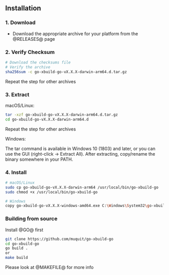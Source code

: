 ## Installation

### 1. Download
* Download the appropriate archive for your platform from the @RELEASES@ page

### 2. Verify Checksum

```bash
# Download the checksums file
# Verify the archive
sha256sum -c go-xbuild-go-vX.X.X-darwin-arm64.d.tar.gz
```
Repeat the step for other archives

### 3. Extract
macOS/Linux:

```bash
tar -xzf go-xbuild-go-vX.X.X-darwin-arm64.d.tar.gz
cd go-xbuild-go-vX.X.X-darwin-arm64.d
```

Repeat the step for other archives

Windows:

The tar command is available in Windows 10 (1803) and later, or you can
use the GUI (right-click → Extract All). After extracting, copy/rename the
binary somewhere in your PATH.

### 4. Install

```bash
# macOS/Linux
sudo cp go-xbuild-go-vX.X.X-darwin-arm64 /usr/local/bin/go-xbuild-go
sudo chmod +x /usr/local/bin/go-xbuild-go
```

```bash
# Windows
copy go-xbuild-go-vX.X.X-windows-amd64.exe C:\Windows\System32\go-xbuild-go.exe
```

### Building from source

Install @GO@ first

```bash
git clone https://github.com/muquit/go-xbuild-go
cd go-xbuild-go
go build .
or 
make build
```

Please look at @MAKEFILE@ for more info

